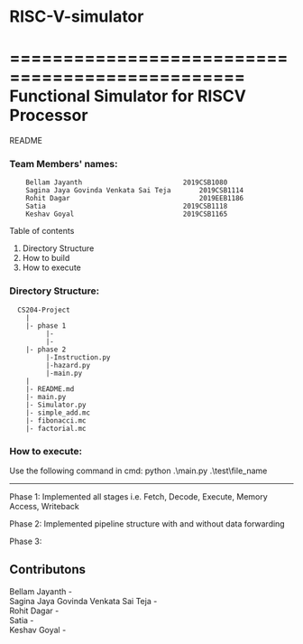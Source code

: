 # RISC-V-simulator
================================================
Functional Simulator for RISCV Processor
================================================

README

### Team Members' names:
        Bellam Jayanth	                       2019CSB1080
        Sagina Jaya Govinda Venkata Sai Teja       2019CSB1114
        Rohit Dagar	                               2019EEB1186
        Satia	                               2019CSB1118
        Keshav Goyal	                       2019CSB1165

Table of contents
1. Directory Structure
2. How to build
3. How to execute


### Directory Structure: 
      CS204-Project
        |
        |- phase 1
             |-
             |-
        |- phase 2
             |-Instruction.py
             |-hazard.py
             |-main.py
        |     
        |- README.md
        |- main.py
        |- Simulator.py
        |- simple_add.mc
        |- fibonacci.mc
        |- factorial.mc

      

### How to execute: 
Use the following command in cmd: 
python .\main.py .\test\file_name
    
----------
Phase 1:
      Implemented all stages i.e. Fetch, Decode, Execute, Memory Access, Writeback

Phase 2:
Implemented pipeline structure with and without data forwarding


Phase 3:

## Contributons
 Bellam Jayanth -   <br />
 Sagina Jaya Govinda Venkata Sai Teja -   <br />
 Rohit Dagar -   <br />
 Satia -    <br />
 Keshav Goyal -  

 
